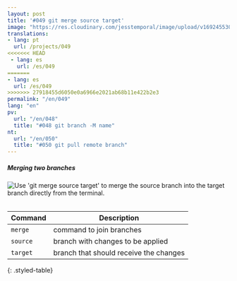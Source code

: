 ```yaml
---
layout: post
title: '#049 git merge source target'
image: "https://res.cloudinary.com/jesstemporal/image/upload/v1692455304/gitfichas/en/049/049-thumbnail_ncpupw.jpg"
translations:
- lang: pt
  url: /projects/049
<<<<<<< HEAD
 - lang: es
   url: /es/049
=======
- lang: es
  url: /es/049
>>>>>>> 27918455d6050e0a6966e2021ab68b11e422b2e3
permalink: "/en/049"
lang: "en"
pv:
  url: "/en/048"
  title: "#048 git branch -M name"
nt:
  url: "/en/050"
  title: "#050 git pull remote branch"
---
```

##### Merging two branches

<img alt="Use 'git merge source target' to merge the source branch into the target branch directly from the terminal." src="https://res.cloudinary.com/jesstemporal/image/upload/v1692455304/gitfichas/en/049/049-full_hyrrlz.jpg"><br><br>

| Command | Description |
|---------|-------------|
| `merge` | command to join branches |
| `source` | branch with changes to be applied |
| `target` | branch that should receive the changes |
{: .styled-table}

<!--
<br>

Read more about this command in the following blog post:

<a href="FILL">
  <strong>FILL</strong>
</a>
-->

